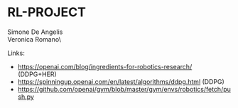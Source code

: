 # RL-PROJECT

Simone De Angelis\
Veronica Romano\

Links: 
-  https://openai.com/blog/ingredients-for-robotics-research/   			(DDPG+HER)
-  https://spinningup.openai.com/en/latest/algorithms/ddpg.html 			(DDPG)
-  https://github.com/openai/gym/blob/master/gym/envs/robotics/fetch/push.py
